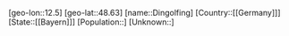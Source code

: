 ﻿---
location: [48.63,12.5]
type: City
tags:
- geo/City


SpocWebEntityId: 29801
isDeleted: false
confidential: public

---
[geo-lon::12.5]
[geo-lat::48.63]
[name::Dingolfing]
[Country::[[Germany]]]
[State::[[Bayern]]]
[Population::]
[Unknown::]

